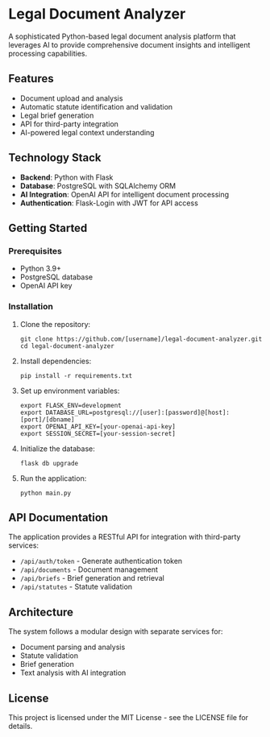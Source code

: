 # Legal Document Analyzer

A sophisticated Python-based legal document analysis platform that leverages AI to provide comprehensive document insights and intelligent processing capabilities.

## Features

- Document upload and analysis
- Automatic statute identification and validation
- Legal brief generation
- API for third-party integration
- AI-powered legal context understanding

## Technology Stack

- **Backend**: Python with Flask
- **Database**: PostgreSQL with SQLAlchemy ORM
- **AI Integration**: OpenAI API for intelligent document processing
- **Authentication**: Flask-Login with JWT for API access

## Getting Started

### Prerequisites

- Python 3.9+
- PostgreSQL database
- OpenAI API key

### Installation

1. Clone the repository:
   ```
   git clone https://github.com/[username]/legal-document-analyzer.git
   cd legal-document-analyzer
   ```

2. Install dependencies:
   ```
   pip install -r requirements.txt
   ```

3. Set up environment variables:
   ```
   export FLASK_ENV=development
   export DATABASE_URL=postgresql://[user]:[password]@[host]:[port]/[dbname]
   export OPENAI_API_KEY=[your-openai-api-key]
   export SESSION_SECRET=[your-session-secret]
   ```

4. Initialize the database:
   ```
   flask db upgrade
   ```

5. Run the application:
   ```
   python main.py
   ```

## API Documentation

The application provides a RESTful API for integration with third-party services:

- `/api/auth/token` - Generate authentication token
- `/api/documents` - Document management
- `/api/briefs` - Brief generation and retrieval
- `/api/statutes` - Statute validation

## Architecture

The system follows a modular design with separate services for:

- Document parsing and analysis
- Statute validation
- Brief generation
- Text analysis with AI integration

## License

This project is licensed under the MIT License - see the LICENSE file for details.